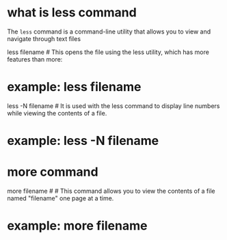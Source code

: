 # what is less command
The `less` command is a command-line utility that allows you to view and navigate through text files

less filename   #  This opens the file using the less utility, which has more features than more:
# example:  less filename

less -N filename    # It is used with the less command to display line numbers while viewing the contents of a file.
# example:  less -N filename

# more command

more filename  # # This command allows you to view the contents of a file named "filename" one page at a time.
# example:  more filename